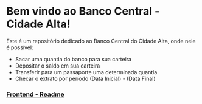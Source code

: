 # Bem vindo ao Banco Central - Cidade Alta!

Este é um repositório dedicado ao Banco Central do Cidade Alta, onde nele é possível:
- Sacar uma quantia do banco para sua carteira
- Depositar o saldo em sua carteira
- Transferir para um passaporte uma determinada quantia
- Checar o extrato por período (Data Inicial) - (Data Final)

### [Frontend - Readme](https://github.com/giraudgabriel/Cidade-Alta-Banco-Central/blob/master/BancoCentral/ClientApp/README.md)
